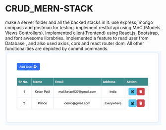 # CRUD_MERN-STACK
make a server folder and all the backed stacks in it. use express, mongo compass and postman for testing.
implement restful api using MVC (Models Views Controllers).
Implemented client(Frontend) using React.js, Bootstrap, and font awesome librabries.
Implemented a feature to read user from Database , and also used axios, cors and react router dom.
All other functionalities are depicted by commit commands.
![image alt](https://github.com/KetanPatil-dev/CRUD_MERN-STACK/blob/b4ada04934c24b3f2e6e0c5546a4b5dd4db20593/HomePage.png)
